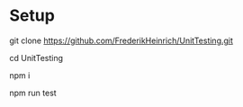 # Setup

git clone https://github.com/FrederikHeinrich/UnitTesting.git

cd UnitTesting

npm i

npm run test